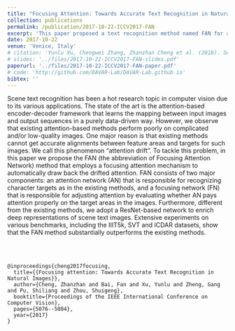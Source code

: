 ```yaml
---
title: "Focusing Attention: Towards Accurate Text Recognition in Natural Images"
collection: publications
permalink: /publication/2017-10-22-ICCV2017-FAN
excerpt: 'This paper proposed a text recognition method named FAN for accurately reading natural images. Appeared on ACM ICCV2017.'
date: 2017-10-22
venue: 'Venice, Italy'
# citation: 'Yunlu Xu, Chengwei Zhang, Zhanzhan Cheng et al. (2018). Segregated Temporal Assembly Recurrent Networks for Weakly Supervised Multiple Action Detection.' 
# slides: '../files/2017-10-22-ICCV2017-FAN-slides.pdf'
paperurl: '../files/2017-10-22-ICCV2017-FAN-paper.pdf'
# code: 'http://github.com/DAVAR-Lab/DAVAR-Lab.github.io'
bibtex: ''                                                                                                                                                                       
---
```

Scene text recognition has been a hot research topic in computer vision due to its various applications. The state of the art is the attention-based encoder-decoder framework that learns the mapping between input images and output sequences in a purely data-driven way. However, we observe that existing attention-based methods perform poorly on complicated and/or low-quality images. One major reason is that existing methods cannot get accurate alignments between feature areas and targets for such images. We call this phenomenon “attention drift”. To tackle this problem, in this paper we propose the FAN (the abbreviation of Focusing Attention Network) method that employs a focusing attention mechanism to automatically draw back the drifted attention. FAN consists of two major components: an attention network (AN) that is responsible for recognizing character targets as in the existing methods, and a focusing network (FN) that is responsible for adjusting attention by evaluating whether AN pays attention properly on the target areas in the images. Furthermore, different from the existing methods, we adopt a ResNet-based network to enrich deep representations of scene text images. Extensive experiments on various benchmarks, including the IIIT5k, SVT and ICDAR datasets, show that the FAN method substantially outperforms the existing methods.  



<br><br/>

<!-- BibTex here (Make sure that this is the last code block) -->

```
@inproceedings{cheng2017focusing,
  title={{Focusing attention: Towards Accurate Text Recognition in Natural Images}},
  author={Cheng, Zhanzhan and Bai, Fan and Xu, Yunlu and Zheng, Gang and Pu, Shiliang and Zhou, Shuigeng},
  booktitle={Proceedings of the IEEE International Conference on Computer Vision},
  pages={5076--5084},
  year={2017}
}
```

